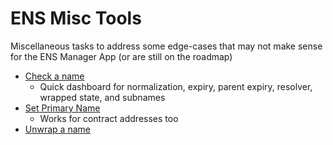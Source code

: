 # ENS Misc Tools

Miscellaneous tasks to address some edge-cases that may not make sense for the ENS Manager App (or are still on the roadmap)

* [Check a name](https://tools.ens.domains/check)
  * Quick dashboard for normalization, expiry, parent expiry, resolver, wrapped state, and subnames
* [Set Primary Name](https://tools.ens.domains/setprimary)
  * Works for contract addresses too
* [Unwrap a name](https://tools.ens.domains/unwrap)
